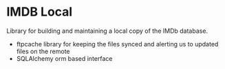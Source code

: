 IMDB Local
==========

Library for building and maintaining a local copy of the IMDb database.

* ftpcache library for keeping the files synced and alerting us to updated files on the remote
* SQLAlchemy orm based interface

